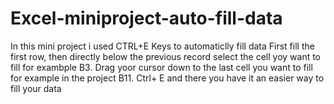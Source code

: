 # Excel-miniproject-auto-fill-data
In this mini project i used CTRL+E Keys to automaticlly fill data
First fill the first row, then directly below the previous record select the cell yoy want to fill
for exambple B3. Drag yoor cursor down to the last cell you want to fill for example in the project B11. Ctrl+ E and there you have it an easier way to fill your data
